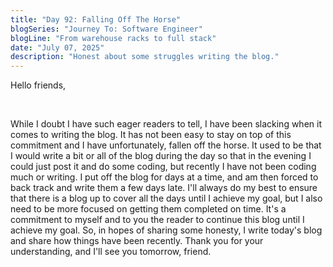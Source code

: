 ```yaml
---
title: "Day 92: Falling Off The Horse"
blogSeries: "Journey To: Software Engineer"
blogLine: "From warehouse racks to full stack"
date: "July 07, 2025"
description: "Honest about some struggles writing the blog."
---
```


Hello friends,

<br>

While I doubt I have such eager readers to tell, I have been slacking when it comes to writing the blog. It has not been easy to stay on top of this commitment and I have unfortunately, fallen off the horse. It used to be that I would write a bit or all of the blog during the day so that in the evening I could just post it and do some coding, but recently I have not been coding much or writing. I put off the blog for days at a time, and am then forced to back track and write them a few days late. I'll always do my best to ensure that there is a blog up to cover all the days until I achieve my goal, but I also need to be more focused on getting them completed on time. It's a commitment to myself and to you the reader to continue this blog until I achieve my goal. So, in hopes of sharing some honesty, I write today's blog and share how things have been recently. Thank you for your understanding, and I'll see you tomorrow, friend.
